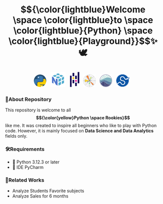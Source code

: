 <h1 align="center">
  $${\color{lightblue}Welcome \space \color{lightblue}to \space \color{lightblue}{Python} \space \color{lightblue}{Playground}}$$✨🕊️
  <br><br>
  <img src="logo/python.png" width="40"/>&nbsp;
  <img src="logo/numpy.png" width="50"/>&nbsp;
  <img src="logo/pandas.png" width="30"/>&nbsp;
  <img src="logo/matplotlib.png" width="40"/>&nbsp;
  <img src="logo/seaborn.png" width="40"/>&nbsp;
  <img src="logo/scipy.png" width="45"/>&nbsp;
</h1>

### 📌About Repository
This repository is welcome to all **$${\color{yellow}Python \space Rookies}$$** like me. It was created to inspire all beginners who like to play with Python code. 
However, it is mainly focused on **Data Science and Data Analytics** fields only.

### 🛠️Requirements
- 🐍 Python 3.12.3 or later
- 🔧 IDE PyCharm

### 💼Related Works
- Analyze Students Favorite subjects
- Analyze Sales for 6 months



